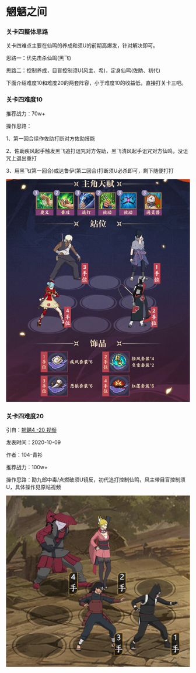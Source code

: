 # 魍魉之间

### 关卡四整体思路

关卡四难点主要在仙鸣的养成和须U的前期高爆发，针对解决即可。

思路一：优先击杀仙鸣(黑飞)

思路二：控制养成，目盲控制须U(风主、希)，定身仙鸣(佐助、初代)

下面介绍难度10和难度20的两套阵容，小于难度10的收益低，直接打关卡三吧。



### 关卡四难度10

推荐战力：70w+

操作思路：

1、第一回合续作佐助打断对方佐助技能

2、佐助疾风起手触发黑飞追打诅咒对方佐助，黑飞清风起手诅咒对方仙鸣，没诅咒上退出重打

3、用黑飞(第一回合)或达鲁伊(第二回合)打断须U必杀即可，剩下随便打打

![](../imgs/NarutoOL132639241901710720.png) 



### 关卡四难度20

引自：[魍魉4 -20 视频](https://tieba.baidu.com/p/7005573924)

发表时间：2020-10-09

作者：104-青衫



推荐战力：100w+

操作思路：勘九郎中毒/点燃破须U镜反，初代追打控制仙鸣，风主带目盲控制须U，具体操作见原帖视频

 ![](../imgs/image-20210426233145985.png) 

